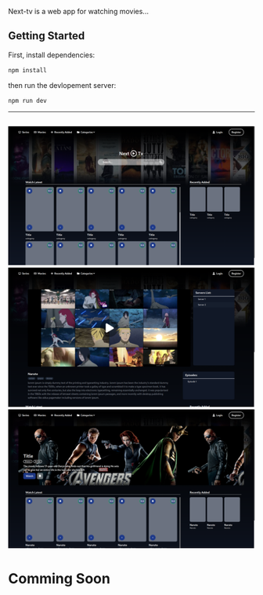 Next-tv is a web app for watching movies...

## Getting Started

First, install dependencies:

```bash
npm install
```

then run the devlopement server:
```bash
npm run dev
```
---
![home](https://raw.githubusercontent.com/abdelfetah18/Next-Tv/main/public/home.png)
![2](https://raw.githubusercontent.com/abdelfetah18/Next-Tv/main/public/2.png)
![3](https://raw.githubusercontent.com/abdelfetah18/Next-Tv/main/public/3.png)
---

# Comming Soon
